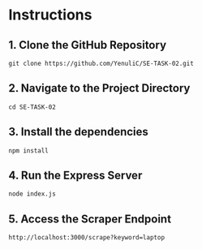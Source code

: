 # Instructions

## 1. Clone the GitHub Repository

`git clone https://github.com/YenuliC/SE-TASK-02.git`

## 2. Navigate to the Project Directory

`cd SE-TASK-02`

## 3. Install the dependencies

`npm install`

## 4. Run the Express Server

`node index.js`

## 5. Access the Scraper Endpoint

`http://localhost:3000/scrape?keyword=laptop`
